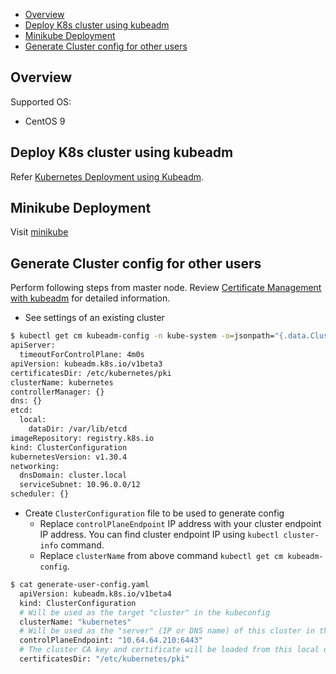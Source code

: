 - [Overview](#overview)
- [Deploy K8s cluster using kubeadm](#deploy-k8s-cluster-using-kubeadm)
- [Minikube Deployment](#minikube-deployment)
- [Generate Cluster config for other users](#generate-cluster-config-for-other-users)

## Overview

Supported OS:
- CentOS 9

## Deploy K8s cluster using kubeadm
Refer [Kubernetes Deployment using Kubeadm](./docs/kubeadm.md).

## Minikube Deployment
Visit [minikube](./docs/minikube.md)

## Generate Cluster config for other users
Perform following steps from master node. Review [Certificate Management with kubeadm](https://kubernetes.io/docs/tasks/administer-cluster/kubeadm/kubeadm-certs/) for detailed information.

- See settings of an existing cluster
```bash
$ kubectl get cm kubeadm-config -n kube-system -o=jsonpath="{.data.ClusterConfiguration}"
apiServer:
  timeoutForControlPlane: 4m0s
apiVersion: kubeadm.k8s.io/v1beta3
certificatesDir: /etc/kubernetes/pki
clusterName: kubernetes
controllerManager: {}
dns: {}
etcd:
  local:
    dataDir: /var/lib/etcd
imageRepository: registry.k8s.io
kind: ClusterConfiguration
kubernetesVersion: v1.30.4
networking:
  dnsDomain: cluster.local
  serviceSubnet: 10.96.0.0/12
scheduler: {}
```

- Create `ClusterConfiguration` file to be used to generate config
  - Replace `controlPlaneEndpoint` IP address with your cluster endpoint IP address. You can find cluster endpoint IP using `kubectl cluster-info` command.
  - Replace `clusterName` from above command `kubectl get cm kubeadm-config`.
```bash
$ cat generate-user-config.yaml 
  apiVersion: kubeadm.k8s.io/v1beta4
  kind: ClusterConfiguration
  # Will be used as the target "cluster" in the kubeconfig
  clusterName: "kubernetes"
  # Will be used as the "server" (IP or DNS name) of this cluster in the kubeconfig
  controlPlaneEndpoint: "10.64.64.210:6443"
  # The cluster CA key and certificate will be loaded from this local directory
  certificatesDir: "/etc/kubernetes/pki"
```



